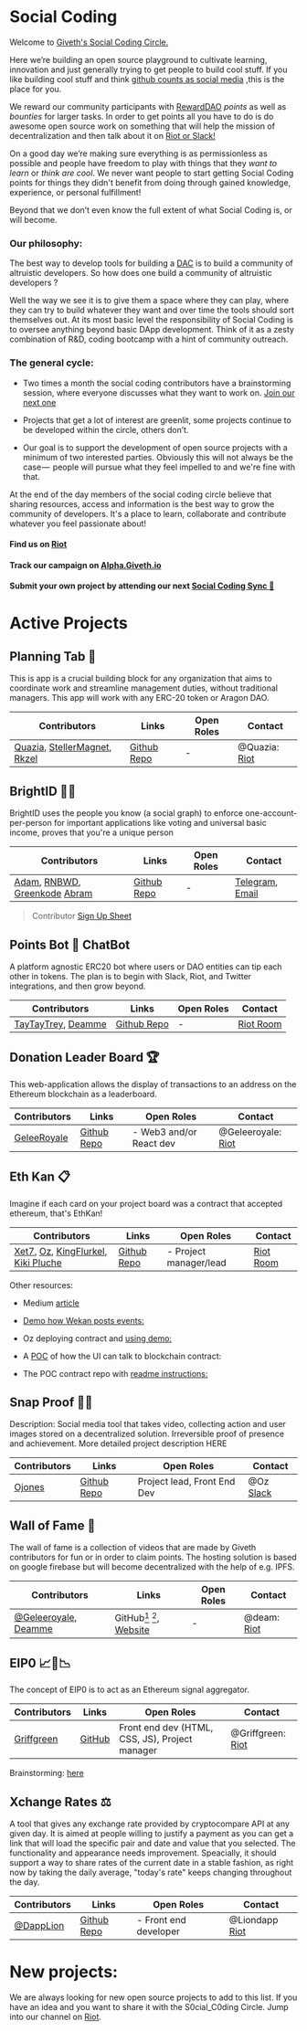 # Social Coding
Welcome to [Giveth's Social Coding Circle.](https://steemit.com/blockchain4humanity/@giveth/what-is-the-social-coding-circle)

Here we’re building an open source playground to cultivate learning, innovation and just generally trying to get people to build cool stuff. If you like building cool stuff and think [github counts as social media](https://github.com/Giveth/) ,this is the place for you.

We reward our community participants with [RewardDAO](https://medium.com/giveth/how-rewarddao-works-aka-what-are-points-7388f70269a) *points* as well as *bounties* for larger tasks. In order to get points all you have to do is do awesome open source work on something that will help the mission of decentralization and then talk about it on [Riot or Slack!](https://giveth.io/join/)

On a good day we’re making sure everything is as permissionless as possible and people have freedom to play with things that they *want to learn* or *think are cool*.  We never want people to start getting Social Coding points for things they didn't benefit from doing through gained knowledge, experience, or personal fulfillment!

Beyond that we don’t even know the full extent of what Social Coding is, or will become.

### Our philosophy: 
The best way to develop tools for building a [DAC](https://wiki.giveth.io/dac/governance/) is to build a community of altruistic developers. So how does one build a community of altruistic developers ?

Well the way we see it is to give them a space where they can play, where they can try to build whatever they want and over time the tools should sort themselves out. At its most basic level the responsibility of Social Coding is to oversee anything beyond basic DApp development. Think of it as a zesty combination of R&D, coding bootcamp with a hint of community outreach.

### The general cycle:

* Two times a month the social coding contributors have a brainstorming session, where everyone discusses what they want to work on. [Join our next one](https://calendar.google.com/calendar/embed?src=givethdotio%40gmail.com&ctz=Europe%2FMadrid) 

* Projects that get a lot of interest are greenlit, some projects continue to be developed within the circle, others don’t.

* Our goal is to support the development of open source projects with a minimum of two interested parties. Obviously this will not always be the case —  people will pursue what they feel impelled to and we're fine with that. 

At the end of the day members of the social coding circle believe that sharing resources, access and information is the best way to grow the community of developers. It's a place to learn, collaborate and contribute whatever you feel passionate about! 


#### Find us on [Riot](https://riot.im/app/#/room/#giveth-social-coding:matrix.org)

#### Track our campaign on [Alpha.Giveth.io](https://alpha.giveth.io/campaigns/NMhA6QLwfsUmPQld)

#### Submit your own project by attending our next [Social Coding Sync 📆](https://calendar.google.com/calendar/embed?src=givethdotio%40gmail.com&ctz=Europe%2FMadrid)





# Active Projects

## Planning Tab 📑
This is app is a crucial building block for any organization that aims to coordinate work and streamline management duties, without traditional managers. This app will work with any ERC-20 token or Aragon DAO.

 Contributors | Links | Open Roles | Contact
| ------- | ------- | ------- |-----
|[Quazia](https://github.com/Quazia), [StellerMagnet](https://github.com/stellarmagnet), [Rkzel](https://github.com/rkzel)  | [Github Repo](https://github.com/Giveth/planning-app) | -  | @Quazia: [Riot](https://riot.im/app/#/room/#giveth-social-coding:matrix.org) 

## BrightID 🌟🆔

BrightID uses the people you know (a social graph) to enforce one-account-per-person for important applications like voting and universal basic income, proves that you're a unique person


 Contributors | Links | Open Roles |Contact
| ------- | ------- | ------- |------
| [Adam](https://github.com/adamstallard), [RNBWD](https://github.com/RnbWd), [Greenkode](https://github.com/greenkode) [Abram]() | [Github Repo](https://github.com/BrightID/BrightID) | -  |[Telegram](https://t.me/brightid), [Email](mailto:adam.stallard@gmail.com) 
  
>Contributor [Sign Up Sheet](https://goo.gl/forms/gy4YBscxRKWHtddb2) 



## Points Bot 🤖 ChatBot

A platform agnostic ERC20 bot where users or DAO entities can tip each other in tokens. The plan is to begin with Slack, Riot, and Twitter integrations, and then grow beyond. 

| Contributors | Links | Open Roles | Contact | 
| ------- | ------- | ------- |--------
|  [TayTayTrey](), [Deamme](https://github.com/deamme) | [Github Repo](https://github.com/geleeroyale/donation-leaderboard) | - |[Riot Room](http://riot.im/app/#/room/#pointsbot:matrix.org)


## Donation Leader Board 🏆

This web-application allows the display of transactions to an address on the Ethereum blockchain as a leaderboard.

| Contributors | Links | Open Roles | Contact |
| ------- | ------- | ------- |------
| [GeleeRoyale](https://github.com/geleeroyale) | [Github Repo](https://github.com/geleeroyale/donation-leaderboard) | - Web3 and/or React dev  | @Geleeroyale: [Riot](https://riot.im/app/#/group/+giveth:matrix.org) 

## Eth Kan 📋

Imagine if each card on your project board was a contract that accepted ethereum, that's EthKan! 

| Contributors | Links | Open Roles | Contact |
| ------- | ------- | ------- | ------- |
| [Xet7](https://github.com/xet7), [Oz](https://github.com/ojones), [KingFlurkel](https://github.com/kingflurkel), [Kiki Pluche](https://github.com/kikipluche) | [Github Repo](https://github.com/EthKan) | - Project manager/lead |[Riot Room](http://riot.im/app/#/room/#social-coding-ethkan:matrix.org )


Other resources: 
- Medium [article](https://medium.com/giveth/ethkan-project-management-and-funding-bb829d5a0286)  
- [Demo how Wekan posts events:](https://www.youtube.com/watch?v=hTB9LaqyQgw) 
- Oz deploying contract and [using demo:](https://www.youtube.com/watch?v=B_xZZ0eIq_Y) 
- A [POC](https://github.com/EthKan/contract-ui-demo) of how the UI can talk to blockchain contract: 
 
- The POC contract repo with [readme instructions:](https://github.com/EthKan/ethkan-contracts)  


## Snap Proof 🤞🏼
 
Description: Social media tool that takes video, collecting action and user images stored on a decentralized solution. Irreversible proof of presence and achievement. More detailed project description HERE

 Contributors | Links | Open Roles | Contact
| ------- | ------- | ------- | ------
| [Ojones](https://github.com/ojones) | [Github Repo](https://github.com/snapproof) | Project lead, Front End Dev | @Oz [Slack](http://slack.giveth.io/) 

## Wall of Fame 🎥
The wall of fame is a collection of videos that are made by Giveth contributors for fun or in order to claim points. The hosting solution is based on google firebase but will become decentralized with the help of e.g. IPFS.

 Contributors | Links | Open Roles | Contact
| ------- | ------- | ------- | ------
| [@Geleeroyale](https://github.com/geleeroyale), [Deamme](https://github.com/deamme) | GitHub[<sup>1</sup>](https://github.com/etherno/giveth) [<sup>2</sup>](https://github.com/Giveth/wall-of-fame), [Website](https://fame.giveth.io/) | - | @deam: [Riot](https://riot.im/app/#/group/+giveth:matrix.org)



## EIP0 📈🚨📉 
The concept of EIP0 is to act as an Ethereum signal aggregator.

   Contributors | Links | Open Roles | Contact
| ------- | ------- | ------- | ------
| [Griffgreen](https://github.com/griffgreen)  | [GitHub]( https://github.com/Giveth/ethereum-signal-aggregator) | Front end dev (HTML, CSS, JS), Project manager | @Griffgreen: [Riot](https://riot.im/app/#/group/+giveth:matrix.org)

Brainstorming: [here](https://docs.google.com/document/d/1Uo0v78BgHUJNRdcikffL_7f36W0sZkyNQSPW5pj4uks/)


## Xchange Rates ⚖️

A tool that gives any exchange rate provided by cryptocompare API at any given day. It is aimed at people willing to justify a payment as you can get a link that will load the specific pair and date and value that you selected. The functionality and appearance needs improvement. Speacially, it should support a way to share rates of the current date in a stable fashion, as right now by taking the daily average, "today's rate" keeps changing throughout the day.

 Contributors | Links | Open Roles | Contact
| ------- | ------- | ------- | ------- |
| [@DappLion](https://github.com/dapplion) | [Github Repo](https://github.com/Giveth/xchange-rates) | - Front end developer | @Liondapp [Riot](https://riot.im/app/#/group/+giveth:matrix.org)

# New projects:
We are always looking for new open source projects to add to this list. If you have an idea and you want to share it with the S0cial_C0ding Circle. Jump into our channel on [Riot](https://riot.im/app/#/room/#giveth-social-coding:matrix.org). 

